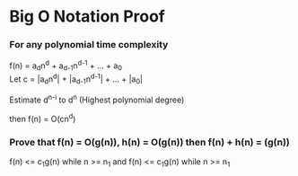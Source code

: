 # Big O Notation Proof
### For any polynomial time complexity

f(n) = a<sub>d</sub>n<sup>d</sup> + a<sub>d-1</sub>n<sup>d-1</sup> + ... + a<sub>0</sub>
<br>
Let c = |a<sub>d</sub>n<sup>d</sup>| + |a<sub>d-1</sub>n<sup>d-1</sup>| + ... + |a<sub>0</sub>|

Estimate d<sup>n-i</sup> to d<sup>n</sup> (Highest polynomial degree)

then f(n) = O(cn<sup>d</sup>)

### Prove that f(n) = O(g(n)), h(n) = O(g(n)) then f(n) + h(n) = (g(n)) 

f(n) <= c<sub>1</sub>g(n) while n >= n<sub>1</sub> and f(n) <= c<sub>1</sub>g(n) while n >= n<sub>1</sub><br>
